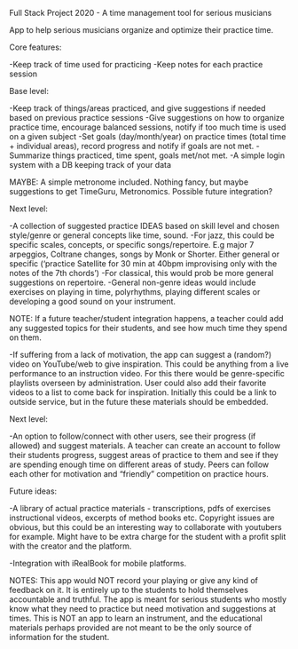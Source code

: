 Full Stack Project 2020 - A time management tool for serious musicians

App to help serious musicians organize and optimize their practice time.

Core features:

-Keep track of time used for practicing
-Keep notes for each practice session

Base level:

-Keep track of things/areas practiced, and give suggestions if needed based on previous practice sessions
-Give suggestions on how to organize practice time, encourage balanced sessions, notify if too much time is used on a given subject
-Set goals (day/month/year) on practice times (total time + individual areas), record progress and notify if goals are not met.
-Summarize things practiced, time spent, goals met/not met.
-A simple login system with a DB keeping track of your data

MAYBE: A simple metronome included. Nothing fancy, but maybe suggestions to get TimeGuru, Metronomics. Possible future integration?

Next level:

-A collection of suggested practice IDEAS based on skill level and chosen style/genre or general concepts like time, sound. 
	-For jazz, this could be specific scales, concepts, or specific songs/repertoire. E.g major 7 arpeggios, Coltrane changes, songs by Monk or Shorter. Either general or specific (‘practice Satellite for 30 min at 40bpm improvising only with the notes of the 7th chords’)
	-For classical, this would prob be more general suggestions on repertoire.
	-General non-genre ideas would include exercises on playing in time, polyrhythms, playing different scales or developing a good sound on your instrument.

NOTE: If a future teacher/student integration happens, a teacher could add any suggested topics for their students, and see how much time they spend on them.

-If suffering from a lack of motivation, the app can suggest a (random?) video on YouTube/web to give inspiration. This could be anything from a live performance to an instruction video. For this there would be genre-specific playlists overseen by administration. User could also add their favorite videos to a list to come back for inspiration. Initially this could be a link to outside service, but in the future these materials should be embedded.

Next level:

-An option to follow/connect with other users, see their progress (if allowed) and suggest materials. A teacher can create an account to follow their students progress, suggest areas of practice to them and see if they are spending enough time on different areas of study. Peers can follow each other for motivation and “friendly” competition on practice hours.

Future ideas:

-A library of actual practice materials - transcriptions, pdfs of exercises instructional videos, excerpts of method books etc. Copyright issues are obvious, but this could be an interesting way to collaborate with youtubers for example. Might have to be extra charge for the student with a profit split with the creator and the platform.

-Integration with iRealBook for mobile platforms.

NOTES: This app would NOT record your playing or give any kind of feedback on it. It is entirely up to the students to hold themselves accountable and truthful. The app is meant for serious students who mostly know what they need to practice but need motivation and suggestions at times. This is NOT an app to learn an instrument, and the educational materials perhaps provided are not meant to be the only source of information for the student. 
	

